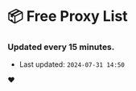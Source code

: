 # :package: Free Proxy List
### Updated every 15 minutes.

- Last updated: `2024-07-31 14:50`

:heart:
